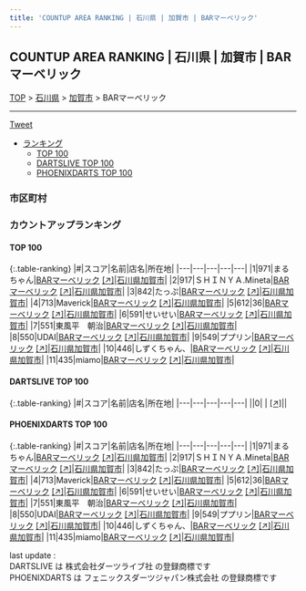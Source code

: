 ```yaml
---
title: 'COUNTUP AREA RANKING | 石川県 | 加賀市 | BARマーベリック'
---
```

## COUNTUP AREA RANKING | 石川県 | 加賀市 | BARマーベリック

[TOP](/darts/rank/) > [石川県](/darts/rank/石川県/) > [加賀市](/darts/rank/石川県/加賀市/) > BARマーベリック

___

<a href="https://twitter.com/share?ref_src=twsrc%5Etfw" data-text="COUNTUP AREA RANKING | 石川県加賀市BARマーベリック" class="twitter-share-button" data-hashtags="DARTSLIVE,PHOENIXDARTS,darts,ダーツ" data-show-count="false">Tweet</a>

* [ランキング](#カウントアップランキング)
    * [TOP 100](#top-100)
    * [DARTSLIVE TOP 100](#dartslive-top-100)
    * [PHOENIXDARTS TOP 100](#phoenixdarts-top-100)

### 市区町村

<ul>

</ul>

### カウントアップランキング

#### TOP 100



{:.table-ranking}
|#|スコア|名前|店名|所在地|
|---|---|---|---|---|
|1|971|<span class="rank-name-pd">まるちゃん</span>|<a href="/darts/rank/shops/88957.html">BARマーベリック</a> <a href="https://vs.phoenixdarts.com/jp/shop/shopDetailInfo/s_88957?s_seq=88957">[↗]</a>|<a href="/darts/rank/石川県/加賀市">石川県加賀市</a>|
|2|917|<span class="rank-name-pd">ＳＨＩＮＹＡ.Mineta</span>|<a href="/darts/rank/shops/88957.html">BARマーベリック</a> <a href="https://vs.phoenixdarts.com/jp/shop/shopDetailInfo/s_88957?s_seq=88957">[↗]</a>|<a href="/darts/rank/石川県/加賀市">石川県加賀市</a>|
|3|842|<span class="rank-name-pd">たっぷ</span>|<a href="/darts/rank/shops/88957.html">BARマーベリック</a> <a href="https://vs.phoenixdarts.com/jp/shop/shopDetailInfo/s_88957?s_seq=88957">[↗]</a>|<a href="/darts/rank/石川県/加賀市">石川県加賀市</a>|
|4|713|<span class="rank-name-pd">Maverick</span>|<a href="/darts/rank/shops/88957.html">BARマーベリック</a> <a href="https://vs.phoenixdarts.com/jp/shop/shopDetailInfo/s_88957?s_seq=88957">[↗]</a>|<a href="/darts/rank/石川県/加賀市">石川県加賀市</a>|
|5|612|<span class="rank-name-pd">36</span>|<a href="/darts/rank/shops/88957.html">BARマーベリック</a> <a href="https://vs.phoenixdarts.com/jp/shop/shopDetailInfo/s_88957?s_seq=88957">[↗]</a>|<a href="/darts/rank/石川県/加賀市">石川県加賀市</a>|
|6|591|<span class="rank-name-pd">せいせい</span>|<a href="/darts/rank/shops/88957.html">BARマーベリック</a> <a href="https://vs.phoenixdarts.com/jp/shop/shopDetailInfo/s_88957?s_seq=88957">[↗]</a>|<a href="/darts/rank/石川県/加賀市">石川県加賀市</a>|
|7|551|<span class="rank-name-pd">東風平　朝治</span>|<a href="/darts/rank/shops/88957.html">BARマーベリック</a> <a href="https://vs.phoenixdarts.com/jp/shop/shopDetailInfo/s_88957?s_seq=88957">[↗]</a>|<a href="/darts/rank/石川県/加賀市">石川県加賀市</a>|
|8|550|<span class="rank-name-pd">UDAI</span>|<a href="/darts/rank/shops/88957.html">BARマーベリック</a> <a href="https://vs.phoenixdarts.com/jp/shop/shopDetailInfo/s_88957?s_seq=88957">[↗]</a>|<a href="/darts/rank/石川県/加賀市">石川県加賀市</a>|
|9|549|<span class="rank-name-pd">ププリン</span>|<a href="/darts/rank/shops/88957.html">BARマーベリック</a> <a href="https://vs.phoenixdarts.com/jp/shop/shopDetailInfo/s_88957?s_seq=88957">[↗]</a>|<a href="/darts/rank/石川県/加賀市">石川県加賀市</a>|
|10|446|<span class="rank-name-pd">しずくちゃん、</span>|<a href="/darts/rank/shops/88957.html">BARマーベリック</a> <a href="https://vs.phoenixdarts.com/jp/shop/shopDetailInfo/s_88957?s_seq=88957">[↗]</a>|<a href="/darts/rank/石川県/加賀市">石川県加賀市</a>|
|11|435|<span class="rank-name-pd">miamo</span>|<a href="/darts/rank/shops/88957.html">BARマーベリック</a> <a href="https://vs.phoenixdarts.com/jp/shop/shopDetailInfo/s_88957?s_seq=88957">[↗]</a>|<a href="/darts/rank/石川県/加賀市">石川県加賀市</a>|


#### DARTSLIVE TOP 100



{:.table-ranking}
|#|スコア|名前|店名|所在地|
|---|---|---|---|---|
||0|<span class="rank-name-dl"> </span>|<a href="/darts/rank/shops/.html"></a> <a href="">[↗]</a>|<a href="/darts/rank//"></a>|


#### PHOENIXDARTS TOP 100



{:.table-ranking}
|#|スコア|名前|店名|所在地|
|---|---|---|---|---|
|1|971|<span class="rank-name-pd">まるちゃん</span>|<a href="/darts/rank/shops/88957.html">BARマーベリック</a> <a href="https://vs.phoenixdarts.com/jp/shop/shopDetailInfo/s_88957?s_seq=88957">[↗]</a>|<a href="/darts/rank/石川県/加賀市">石川県加賀市</a>|
|2|917|<span class="rank-name-pd">ＳＨＩＮＹＡ.Mineta</span>|<a href="/darts/rank/shops/88957.html">BARマーベリック</a> <a href="https://vs.phoenixdarts.com/jp/shop/shopDetailInfo/s_88957?s_seq=88957">[↗]</a>|<a href="/darts/rank/石川県/加賀市">石川県加賀市</a>|
|3|842|<span class="rank-name-pd">たっぷ</span>|<a href="/darts/rank/shops/88957.html">BARマーベリック</a> <a href="https://vs.phoenixdarts.com/jp/shop/shopDetailInfo/s_88957?s_seq=88957">[↗]</a>|<a href="/darts/rank/石川県/加賀市">石川県加賀市</a>|
|4|713|<span class="rank-name-pd">Maverick</span>|<a href="/darts/rank/shops/88957.html">BARマーベリック</a> <a href="https://vs.phoenixdarts.com/jp/shop/shopDetailInfo/s_88957?s_seq=88957">[↗]</a>|<a href="/darts/rank/石川県/加賀市">石川県加賀市</a>|
|5|612|<span class="rank-name-pd">36</span>|<a href="/darts/rank/shops/88957.html">BARマーベリック</a> <a href="https://vs.phoenixdarts.com/jp/shop/shopDetailInfo/s_88957?s_seq=88957">[↗]</a>|<a href="/darts/rank/石川県/加賀市">石川県加賀市</a>|
|6|591|<span class="rank-name-pd">せいせい</span>|<a href="/darts/rank/shops/88957.html">BARマーベリック</a> <a href="https://vs.phoenixdarts.com/jp/shop/shopDetailInfo/s_88957?s_seq=88957">[↗]</a>|<a href="/darts/rank/石川県/加賀市">石川県加賀市</a>|
|7|551|<span class="rank-name-pd">東風平　朝治</span>|<a href="/darts/rank/shops/88957.html">BARマーベリック</a> <a href="https://vs.phoenixdarts.com/jp/shop/shopDetailInfo/s_88957?s_seq=88957">[↗]</a>|<a href="/darts/rank/石川県/加賀市">石川県加賀市</a>|
|8|550|<span class="rank-name-pd">UDAI</span>|<a href="/darts/rank/shops/88957.html">BARマーベリック</a> <a href="https://vs.phoenixdarts.com/jp/shop/shopDetailInfo/s_88957?s_seq=88957">[↗]</a>|<a href="/darts/rank/石川県/加賀市">石川県加賀市</a>|
|9|549|<span class="rank-name-pd">ププリン</span>|<a href="/darts/rank/shops/88957.html">BARマーベリック</a> <a href="https://vs.phoenixdarts.com/jp/shop/shopDetailInfo/s_88957?s_seq=88957">[↗]</a>|<a href="/darts/rank/石川県/加賀市">石川県加賀市</a>|
|10|446|<span class="rank-name-pd">しずくちゃん、</span>|<a href="/darts/rank/shops/88957.html">BARマーベリック</a> <a href="https://vs.phoenixdarts.com/jp/shop/shopDetailInfo/s_88957?s_seq=88957">[↗]</a>|<a href="/darts/rank/石川県/加賀市">石川県加賀市</a>|
|11|435|<span class="rank-name-pd">miamo</span>|<a href="/darts/rank/shops/88957.html">BARマーベリック</a> <a href="https://vs.phoenixdarts.com/jp/shop/shopDetailInfo/s_88957?s_seq=88957">[↗]</a>|<a href="/darts/rank/石川県/加賀市">石川県加賀市</a>|


<div class="footer border-top border-gray-light mt-5 pt-3 text-right text-gray">
    last update : <span style="font-weight: italic" id="foot_last_modified"></span><br />
    DARTSLIVE は 株式会社ダーツライブ社 の登録商標です<br />
    PHOENIXDARTS は フェニックスダーツジャパン株式会社 の登録商標です<br />
</div>

<script src="https://cdnjs.cloudflare.com/ajax/libs/jquery.tablesorter/2.31.3/js/jquery.tablesorter.min.js" integrity="sha512-qzgd5cYSZcosqpzpn7zF2ZId8f/8CHmFKZ8j7mU4OUXTNRd5g+ZHBPsgKEwoqxCtdQvExE5LprwwPAgoicguNg==" crossorigin="anonymous" referrerpolicy="no-referrer"></script>
<link rel="stylesheet" href="https://cdnjs.cloudflare.com/ajax/libs/jquery.tablesorter/2.31.3/css/theme.default.min.css" integrity="sha512-wghhOJkjQX0Lh3NSWvNKeZ0ZpNn+SPVXX1Qyc9OCaogADktxrBiBdKGDoqVUOyhStvMBmJQ8ZdMHiR3wuEq8+w==" crossorigin="anonymous" referrerpolicy="no-referrer" />
<script>
$(function() {
    $(".table-ranking").tablesorter({sortList:[[0, 0]]});
    $("#foot_last_modified").text(formatDate(new Date(document.lastModified), 'yyyy-MM-dd HH:mm:ss'));
});
</script>

<script async src="https://platform.twitter.com/widgets.js" charset="utf-8"></script>